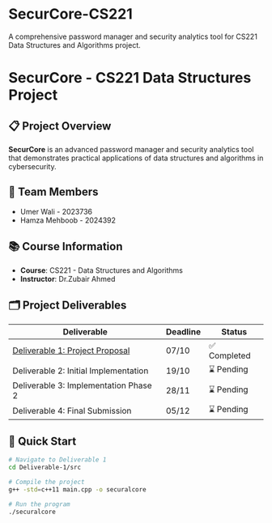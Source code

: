 # SecurCore-CS221
A comprehensive password manager and security analytics tool for CS221 Data Structures and Algorithms project.
# SecurCore - CS221 Data Structures Project

## 📋 Project Overview
**SecurCore** is an advanced password manager and security analytics tool that demonstrates practical applications of data structures and algorithms in cybersecurity.

## 👥 Team Members
- Umer Wali - 2023736
- Hamza Mehboob - 2024392


## 📚 Course Information
- **Course**: CS221 - Data Structures and Algorithms
- **Instructor**: Dr.Zubair Ahmed

## 🗂️ Project Deliverables

| Deliverable | Deadline | Status |
|-------------|----------|--------|
| [Deliverable 1: Project Proposal](Deliverable-1/) | 07/10 | ✅ Completed |
| Deliverable 2: Initial Implementation | 19/10 | ⌛ Pending |
| Deliverable 3: Implementation Phase 2 | 28/11 | ⌛ Pending |
| Deliverable 4: Final Submission | 05/12 | ⌛ Pending |

## 🚀 Quick Start
```bash
# Navigate to Deliverable 1
cd Deliverable-1/src

# Compile the project
g++ -std=c++11 main.cpp -o securalcore

# Run the program
./securalcore
